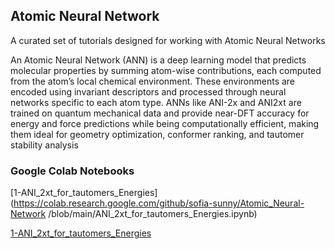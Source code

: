 ## **Atomic Neural Network**
A curated set of  tutorials designed for working with Atomic Neural Networks

An Atomic Neural Network (ANN) is a deep learning model that predicts molecular properties by summing atom-wise contributions, each computed from the atom’s local chemical environment. These environments are encoded using invariant descriptors and processed through neural networks specific to each atom type. ANNs like ANI-2x and ANI2xt are trained on quantum mechanical data and provide near-DFT accuracy for energy and force predictions while being computationally efficient, making them ideal for geometry optimization, conformer ranking, and tautomer stability analysis

### **Google Colab Notebooks**

[1-ANI_2xt_for_tautomers_Energies](https://colab.research.google.com/github/sofia-sunny/Atomic_Neural-Network
/blob/main/ANI_2xt_for_tautomers_Energies.ipynb)

[1-ANI_2xt_for_tautomers_Energies](https://colab.research.google.com/github/sofia-sunny/Atomic_Neural-Network/blob/main/ANI_2xt_for_tautomers_Energies.ipynb)
